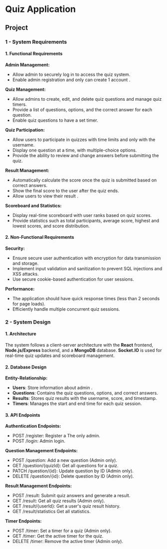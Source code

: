 # Quiz Application

## Project

### 1 - System Requirements

#### 1. Functional Requirements

**Admin Management:**
- Allow admin to securely log in to access the quiz system.
- Enable admin registration and only can create 1 account .

**Quiz Management:**
- Allow admins to create, edit, and delete quiz questions and manage quiz timers.
- Provide a list of questions, options, and the correct answer for each question.
- Enable quiz questions to have a set timer.

**Quiz Participation:**
- Allow users to participate in quizzes with time limits and only with the username.
- Display one question at a time, with multiple-choice options.
- Provide the ability to review and change answers before submitting the quiz.


**Result Management:**
- Automatically calculate the score once the quiz is submitted based on correct answers.
- Show the final score to the user after the quiz ends.
- Allow users to view their result .

**Scoreboard and Statistics:**
- Display real-time scoreboard with user ranks based on quiz scores.
- Provide statistics such as total participants, average score, highest and lowest scores, and score distribution.


#### 2. Non-Functional Requirements

**Security:**
- Ensure secure user authentication with encryption for data transmission and storage.
- Implement input validation and sanitization to prevent SQL injections and XSS attacks.
- Use secure cookie-based authentication for user sessions.

**Performance:**
- The application should have quick response times (less than 2 seconds for page loads).
- Efficiently handle multiple concurrent quiz sessions.

### 2 - System Design

#### 1. Architecture

The system follows a client-server architecture with the **React** frontend, **Node.js/Express** backend, and a **MongoDB** database. **Socket.IO** is used for real-time quiz updates and scoreboard management.

#### 2. Database Design

**Entity-Relationship:**
- **Users**: Store information about admin .
- **Questions**: Contains the quiz questions, options, and correct answers.
- **Results**: Stores quiz results with the username, score, and timestamp.
- **Timers**: Manages the start and end time for each quiz session.

#### 3. API Endpoints

**Authentication Endpoints:** 
- POST /register: Register a The only admin.
- POST /login: Admin login.

**Question Management Endpoints:**
- POST /question: Add a new question (Admin only).
- GET /question/{quizId}: Get all questions for a quiz.
- PATCH /question/{id}: Update question by ID (Admin only).
- DELETE /question/{id}: Delete question by ID (Admin only).

**Result Management Endpoints:**
- POST /result: Submit quiz answers and generate a result.
- GET /result: Get all quiz results (Admin only).
- GET /result/{userId}: Get a user's quiz result history.
- GET /result/statistics Get all statistics.


**Timer Endpoints:**
- POST /timer: Set a timer for a quiz (Admin only).
- GET /timer: Get the active timer for the quiz.
- DELETE /timer: Remove the active timer (Admin only).
